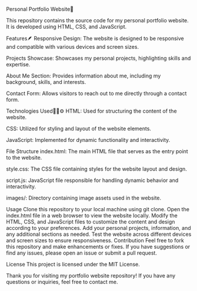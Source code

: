 Personal Portfolio Website🚀

This repository contains the source code for my personal portfolio website. It is developed using HTML, CSS, and JavaScript.

Features🪶
Responsive Design: The website is designed to be responsive and compatible with various devices and screen sizes.

Projects Showcase: Showcases my personal projects, highlighting skills and expertise.

About Me Section: Provides information about me, including my background, skills, and interests.

Contact Form: Allows visitors to reach out to me directly through a contact form.


Technologies Used👩‍💻⚙️
HTML: Used for structuring the content of the website.

CSS: Utilized for styling and layout of the website elements.

JavaScript: Implemented for dynamic functionality and interactivity.

File Structure
index.html: The main HTML file that serves as the entry point to the website.

style.css: The CSS file containing styles for the website layout and design.

script.js: JavaScript file responsible for handling dynamic behavior and interactivity.

images/: Directory containing image assets used in the website.

Usage
Clone this repository to your local machine using git clone.
Open the index.html file in a web browser to view the website locally.
Modify the HTML, CSS, and JavaScript files to customize the content and design according to your preferences.
Add your personal projects, information, and any additional sections as needed.
Test the website across different devices and screen sizes to ensure responsiveness.
Contribution
Feel free to fork this repository and make enhancements or fixes. If you have suggestions or find any issues, please open an issue or submit a pull request.

License
This project is licensed under the MIT License.

Thank you for visiting my portfolio website repository! If you have any questions or inquiries, feel free to contact me.
